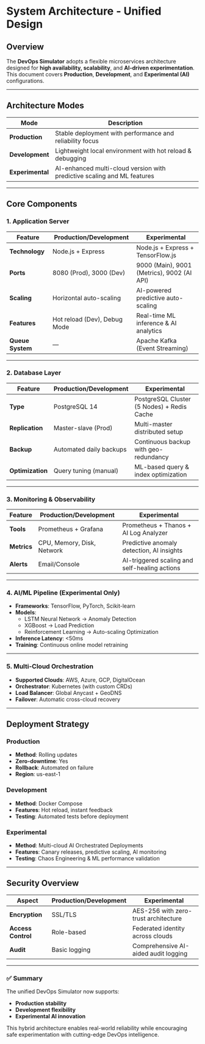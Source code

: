 # System Architecture - Unified Design

## Overview
The **DevOps Simulator** adopts a flexible microservices architecture designed for **high availability, scalability**, and **AI-driven experimentation**.  
This document covers **Production**, **Development**, and **Experimental (AI)** configurations.

---

## Architecture Modes
| Mode | Description |
|------|--------------|
| **Production** | Stable deployment with performance and reliability focus |
| **Development** | Lightweight local environment with hot reload & debugging |
| **Experimental** | AI-enhanced multi-cloud version with predictive scaling and ML features |

---

## Core Components

### 1. Application Server
| Feature | Production/Development | Experimental |
|----------|------------------------|---------------|
| **Technology** | Node.js + Express | Node.js + Express + TensorFlow.js |
| **Ports** | 8080 (Prod), 3000 (Dev) | 9000 (Main), 9001 (Metrics), 9002 (AI API) |
| **Scaling** | Horizontal auto-scaling | AI-powered predictive auto-scaling |
| **Features** | Hot reload (Dev), Debug Mode | Real-time ML inference & AI analytics |
| **Queue System** | — | Apache Kafka (Event Streaming) |

---

### 2. Database Layer
| Feature | Production/Development | Experimental |
|----------|------------------------|---------------|
| **Type** | PostgreSQL 14 | PostgreSQL Cluster (5 Nodes) + Redis Cache |
| **Replication** | Master-slave (Prod) | Multi-master distributed setup |
| **Backup** | Automated daily backups | Continuous backup with geo-redundancy |
| **Optimization** | Query tuning (manual) | ML-based query & index optimization |

---

### 3. Monitoring & Observability
| Feature | Production/Development | Experimental |
|----------|------------------------|---------------|
| **Tools** | Prometheus + Grafana | Prometheus + Thanos + AI Log Analyzer |
| **Metrics** | CPU, Memory, Disk, Network | Predictive anomaly detection, AI insights |
| **Alerts** | Email/Console | AI-triggered scaling and self-healing actions |

---

### 4. AI/ML Pipeline (Experimental Only)
- **Frameworks**: TensorFlow, PyTorch, Scikit-learn  
- **Models**:
  - LSTM Neural Network → Anomaly Detection  
  - XGBoost → Load Prediction  
  - Reinforcement Learning → Auto-scaling Optimization  
- **Inference Latency**: <50ms  
- **Training**: Continuous online model retraining  

---

### 5. Multi-Cloud Orchestration
- **Supported Clouds**: AWS, Azure, GCP, DigitalOcean  
- **Orchestrator**: Kubernetes (with custom CRDs)  
- **Load Balancer**: Global Anycast + GeoDNS  
- **Failover**: Automatic cross-cloud recovery  

---

## Deployment Strategy

### Production
- **Method**: Rolling updates  
- **Zero-downtime**: Yes  
- **Rollback**: Automated on failure  
- **Region**: us-east-1  

### Development
- **Method**: Docker Compose  
- **Features**: Hot reload, instant feedback  
- **Testing**: Automated tests before deployment  

### Experimental
- **Method**: Multi-cloud AI Orchestrated Deployments  
- **Features**: Canary releases, predictive scaling, AI monitoring  
- **Testing**: Chaos Engineering & ML performance validation  

---

## Security Overview
| Aspect | Production/Development | Experimental |
|--------|------------------------|---------------|
| **Encryption** | SSL/TLS | AES-256 with zero-trust architecture |
| **Access Control** | Role-based | Federated identity across clouds |
| **Audit** | Basic logging | Comprehensive AI-aided audit logging |

---

### ✅ Summary
The unified DevOps Simulator now supports:
- **Production stability**
- **Development flexibility**
- **Experimental AI innovation**

This hybrid architecture enables real-world reliability while encouraging safe experimentation with cutting-edge DevOps intelligence.
